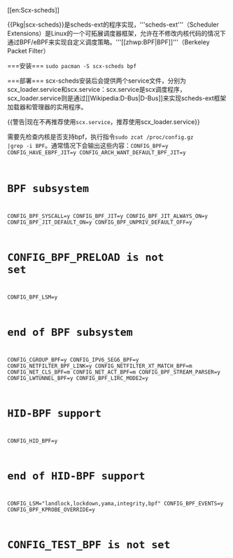[[en:Scx-scheds]]

{{Pkg|scx-scheds}}是scheds-ext的程序实现，'''scheds-ext'''（Scheduler Extensions）是Linux的一个可拓展调度器框架，允许在不修改内核代码的情况下通过BPF/eBPF来实现自定义调度策略。'''[[zhwp:BPF|BPF]]'''（Berkeley Packet Filter）

===安装===
<code>sudo&#32;pacman&#32;-S&#32;scx-scheds&#32;bpf</code>

===部署===
scx-scheds安装后会提供两个service文件，分别为scx_loader.service和scx.service：scx.service是scx调度程序，scx_loader.service则是通过[[Wikipedia:D-Bus|D-Bus]]来实现scheds-ext框架加载器和管理器的实用程序。

{{警告|现在不再推荐使用<code>scx.service</code>，推荐使用scx_loader.service}}

需要先检查内核是否支持bpf，执行指令<code>sudo&#32;zcat&#32;/proc/config.gz&#32;|grep&#32;-i&#32;BPF</code>。通常情况下会输出这些内容：<code>CONFIG_BPF=y
CONFIG_HAVE_EBPF_JIT=y
CONFIG_ARCH_WANT_DEFAULT_BPF_JIT=y
# BPF subsystem
CONFIG_BPF_SYSCALL=y
CONFIG_BPF_JIT=y
CONFIG_BPF_JIT_ALWAYS_ON=y
CONFIG_BPF_JIT_DEFAULT_ON=y
CONFIG_BPF_UNPRIV_DEFAULT_OFF=y
# CONFIG_BPF_PRELOAD is not set
CONFIG_BPF_LSM=y
# end of BPF subsystem
CONFIG_CGROUP_BPF=y
CONFIG_IPV6_SEG6_BPF=y
CONFIG_NETFILTER_BPF_LINK=y
CONFIG_NETFILTER_XT_MATCH_BPF=m
CONFIG_NET_CLS_BPF=m
CONFIG_NET_ACT_BPF=m
CONFIG_BPF_STREAM_PARSER=y
CONFIG_LWTUNNEL_BPF=y
CONFIG_BPF_LIRC_MODE2=y
# HID-BPF support
CONFIG_HID_BPF=y
# end of HID-BPF support
CONFIG_LSM="landlock,lockdown,yama,integrity,bpf"
CONFIG_BPF_EVENTS=y
CONFIG_BPF_KPROBE_OVERRIDE=y
# CONFIG_TEST_BPF is not set
</code>